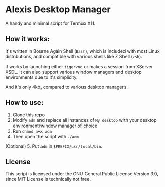 # Alexis Desktop Manager 
A handy and minimal script for Termux X11.

## How it works:

It's written in Bourne Again Shell (`Bash`), which is included with most Linux distributions, and compatible with various shells like Z Shell (`zsh`). 

It works by launching either `tigervnc` or makes a session from XServer XSDL. It can also support various window managers and desktop environments due to it's simplicity. 

And it's only 4kb, compared to various desktop managers.

## How to use:

1. Clone this repo
2. Modify `adm` and replace all instances of `My desktop` with your desktop environment/window manager of choice
3. Run `chmod a+x adm`
4. Then open the script with `./adm`

(Optional) 5. Put `adm` in `$PREFIX/usr/local/bin`.

## License

This script is licensed under the GNU General Public License Version 3.0, since MIT License is technically not free.
